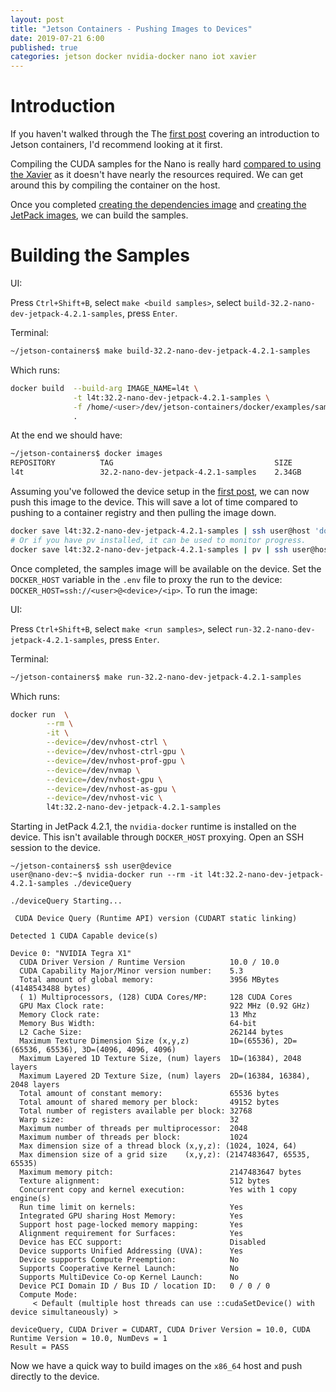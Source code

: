 ```yaml
---
layout: post
title: "Jetson Containers - Pushing Images to Devices"
date: 2019-07-21 6:00
published: true
categories: jetson docker nvidia-docker nano iot xavier
---
```

# Introduction

If you haven't walked through the The [first post][] covering an introduction to Jetson containers, I'd recommend looking at it first.

Compiling the CUDA samples for the Nano is really hard [compared to using the Xavier][] as it doesn't have nearly the resources required. We can get around this by compiling the container on the host.

Once you completed [creating the dependencies image][] and [creating the JetPack images][], we can build the samples.

# Building the Samples

UI:

Press `Ctrl+Shift+B`, select `make <build samples>`, select `build-32.2-nano-dev-jetpack-4.2.1-samples`, press `Enter`.

Terminal:

```bash
~/jetson-containers$ make build-32.2-nano-dev-jetpack-4.2.1-samples
```

Which runs:

```bash
docker build  --build-arg IMAGE_NAME=l4t \
              -t l4t:32.2-nano-dev-jetpack-4.2.1-samples \
              -f /home/<user>/dev/jetson-containers/docker/examples/samples/Dockerfile \
              .
```

At the end we should have:

```bash
~/jetson-containers$ docker images
REPOSITORY          TAG                                    SIZE
l4t                 32.2-nano-dev-jetpack-4.2.1-samples    2.34GB
```

Assuming you've followed the device setup in the [first post][], we can now push this image to the device. This will save a lot of time compared to pushing to a container registry and then pulling the image down.

```bash
docker save l4t:32.2-nano-dev-jetpack-4.2.1-samples | ssh user@host 'docker load'
# Or if you have pv installed, it can be used to monitor progress.
docker save l4t:32.2-nano-dev-jetpack-4.2.1-samples | pv | ssh user@host 'docker load'
```

Once completed, the samples image will be available on the device. Set the `DOCKER_HOST` variable in the `.env` file to proxy the run to the device: `DOCKER_HOST=ssh://<user>@<device>/<ip>`. To run the image:

UI:

Press `Ctrl+Shift+B`, select `make <run samples>`, select `run-32.2-nano-dev-jetpack-4.2.1-samples`, press `Enter`.

Terminal:

```bash
~/jetson-containers$ make run-32.2-nano-dev-jetpack-4.2.1-samples
```

Which runs:

```bash
docker run  \
        --rm \
        -it \
        --device=/dev/nvhost-ctrl \
        --device=/dev/nvhost-ctrl-gpu \
        --device=/dev/nvhost-prof-gpu \
        --device=/dev/nvmap \
        --device=/dev/nvhost-gpu \
        --device=/dev/nvhost-as-gpu \
        --device=/dev/nvhost-vic \
        l4t:32.2-nano-dev-jetpack-4.2.1-samples
```

Starting in JetPack 4.2.1, the `nvidia-docker` runtime is installed on the device. This isn't available through `DOCKER_HOST` proxying. Open an SSH session to the device.

```
~/jetson-containers$ ssh user@device
user@nano-dev:~$ nvidia-docker run --rm -it l4t:32.2-nano-dev-jetpack-4.2.1-samples ./deviceQuery

./deviceQuery Starting...

 CUDA Device Query (Runtime API) version (CUDART static linking)

Detected 1 CUDA Capable device(s)

Device 0: "NVIDIA Tegra X1"
  CUDA Driver Version / Runtime Version          10.0 / 10.0
  CUDA Capability Major/Minor version number:    5.3
  Total amount of global memory:                 3956 MBytes (4148543488 bytes)
  ( 1) Multiprocessors, (128) CUDA Cores/MP:     128 CUDA Cores
  GPU Max Clock rate:                            922 MHz (0.92 GHz)
  Memory Clock rate:                             13 Mhz
  Memory Bus Width:                              64-bit
  L2 Cache Size:                                 262144 bytes
  Maximum Texture Dimension Size (x,y,z)         1D=(65536), 2D=(65536, 65536), 3D=(4096, 4096, 4096)
  Maximum Layered 1D Texture Size, (num) layers  1D=(16384), 2048 layers
  Maximum Layered 2D Texture Size, (num) layers  2D=(16384, 16384), 2048 layers
  Total amount of constant memory:               65536 bytes
  Total amount of shared memory per block:       49152 bytes
  Total number of registers available per block: 32768
  Warp size:                                     32
  Maximum number of threads per multiprocessor:  2048
  Maximum number of threads per block:           1024
  Max dimension size of a thread block (x,y,z): (1024, 1024, 64)
  Max dimension size of a grid size    (x,y,z): (2147483647, 65535, 65535)
  Maximum memory pitch:                          2147483647 bytes
  Texture alignment:                             512 bytes
  Concurrent copy and kernel execution:          Yes with 1 copy engine(s)
  Run time limit on kernels:                     Yes
  Integrated GPU sharing Host Memory:            Yes
  Support host page-locked memory mapping:       Yes
  Alignment requirement for Surfaces:            Yes
  Device has ECC support:                        Disabled
  Device supports Unified Addressing (UVA):      Yes
  Device supports Compute Preemption:            No
  Supports Cooperative Kernel Launch:            No
  Supports MultiDevice Co-op Kernel Launch:      No
  Device PCI Domain ID / Bus ID / location ID:   0 / 0 / 0
  Compute Mode:
     < Default (multiple host threads can use ::cudaSetDevice() with device simultaneously) >

deviceQuery, CUDA Driver = CUDART, CUDA Driver Version = 10.0, CUDA Runtime Version = 10.0, NumDevs = 1
Result = PASS
```

Now we have a quick way to build images on the `x86_64` host and push directly to the device.

[first post]: /2019/07/jetson-containers-introduction
[compared to using the Xavier]: /2019/07/jetson-containers-samples
[creating the dependencies image]: /2019/07/maximizing-jetson-nano-storage#create-dependencies-image
[creating the JetPack images]: /2019/07/maximizing-jetson-nano-storage#create-the-jetpack-images